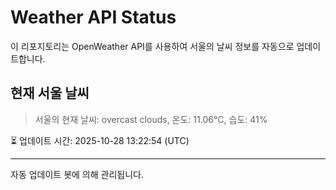 
# Weather API Status

이 리포지토리는 OpenWeather API를 사용하여 서울의 날씨 정보를 자동으로 업데이트합니다.

## 현재 서울 날씨
> 서울의 현재 날씨: overcast clouds, 온도: 11.06°C, 습도: 41%

⏳ 업데이트 시간: 2025-10-28 13:22:54 (UTC)

---
자동 업데이트 봇에 의해 관리됩니다.
